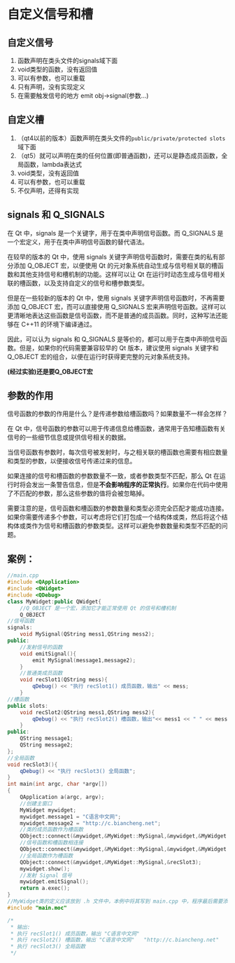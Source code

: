 # 自定义信号和槽


## 自定义信号
1. 函数声明在类头文件的signals域下面
2. void类型的函数，没有返回值
3. 可以有参数，也可以重载
4. 只有声明，没有实现定义
5. 在需要触发信号的地方 emit obj->signal(参数...)

## 自定义槽
1. （qt4以前的版本）函数声明在类头文件的`public/private/protected slots`域下面
2. （qt5）就可以声明在类的任何位置(即普通函数)，还可以是静态成员函数，全局函数，lambda表达式
3. void类型，没有返回值
4. 可以有参数，也可以重载
5. 不仅声明，还得有实现

## signals 和 Q_SIGNALS
在 Qt 中，signals 是一个关键字，用于在类中声明信号函数。而 Q_SIGNALS 是一个宏定义，用于在类中声明信号函数的替代语法。

在较早的版本的 Qt 中，使用 signals 关键字声明信号函数时，需要在类的私有部分添加 Q_OBJECT 宏，以便使用 Qt 的元对象系统自动生成与信号相关联的槽函数和其他支持信号和槽机制的功能。这样可以让 Qt 在运行时动态生成与信号相关联的槽函数，以及支持自定义的信号和槽参数类型。

但是在一些较新的版本的 Qt 中，使用 signals 关键字声明信号函数时，不再需要添加 Q_OBJECT 宏，而可以直接使用 Q_SIGNALS 宏来声明信号函数。这样可以更清晰地表达这些函数是信号函数，而不是普通的成员函数。同时，这种写法还能够在 C++11 的环境下编译通过。

因此，可以认为 signals 和 Q_SIGNALS 是等价的，都可以用于在类中声明信号函数。但是，如果你的代码需要兼容较早的 Qt 版本，建议使用 signals 关键字和 Q_OBJECT 宏的组合，以便在运行时获得更完整的元对象系统支持。

**(经过实验)还是要Q_OBJECT宏**

## 参数的作用

信号函数的参数的作用是什么？是传递参数给槽函数吗？如果数量不一样会怎样？

在 Qt 中，信号函数的参数可以用于传递信息给槽函数，通常用于告知槽函数有关信号的一些细节信息或提供信号相关的数据。

当信号函数有参数时，每次信号被发射时，与之相关联的槽函数也需要有相应数量和类型的参数，以便接收信号传递过来的信息。

如果连接的信号和槽函数的参数数量不一致，或者参数类型不匹配，那么 Qt 在运行时将会发出一条警告信息，但是**不会影响程序的正常执行**。如果你在代码中使用了不匹配的参数，那么这些参数的值将会被忽略掉。

需要注意的是，信号函数和槽函数的参数数量和类型必须完全匹配才能成功连接。如果你需要传递多个参数，可以考虑将它们打包成一个结构体或类，然后将这个结构体或类作为信号和槽函数的参数类型。这样可以避免参数数量和类型不匹配的问题。

## 案例：
```cpp
//main.cpp
#include <QApplication>
#include <QWidget>
#include <QDebug>
class MyWidget:public QWidget{
    //Q_OBJECT 是一个宏，添加它才能正常使用 Qt 的信号和槽机制
    Q_OBJECT
//信号函数
signals:
    void MySignal(QString mess1,QString mess2);
public:
    //发射信号的函数
    void emitSignal(){
        emit MySignal(message1,message2);
    }
    //普通类成员函数
    void recSlot1(QString mess){
        qDebug() << "执行 recSlot1() 成员函数，输出" << mess;
    }
//槽函数
public slots:
    void recSlot2(QString mess1,QString mess2){
        qDebug() << "执行 recSlot2() 槽函数，输出"<< mess1 << " " << mess2;
    }
public:
    QString message1;
    QString message2;
};
//全局函数
void recSlot3(){
    qDebug() << "执行 recSlot3() 全局函数";
}
int main(int argc, char *argv[])
{
    QApplication a(argc, argv);
    //创建主窗口
    MyWidget mywidget;
    mywidget.message1 = "C语言中文网";
    mywidget.message2 = "http://c.biancheng.net";
    //类的成员函数作为槽函数
    QObject::connect(&mywidget,&MyWidget::MySignal,&mywidget,&MyWidget::recSlot1);
    //信号函数和槽函数相连接
    QObject::connect(&mywidget,&MyWidget::MySignal,&mywidget,&MyWidget::recSlot2);
    //全局函数作为槽函数
    QObject::connect(&mywidget,&MyWidget::MySignal,&recSlot3);
    mywidget.show();
    //发射 Signal 信号
    mywidget.emitSignal();
    return a.exec();
}
//MyWidget类的定义应该放到 .h 文件中，本例中将其写到 main.cpp 中，程序最后需要添加 #include "当前源文件名.moc" 语句，否则无法通过编译。
#include "main.moc"

/*
 * 输出:
 * 执行 recSlot1() 成员函数，输出 "C语言中文网"
 * 执行 recSlot2() 槽函数，输出 "C语言中文网"   "http://c.biancheng.net"
 * 执行 recSlot3() 全局函数
 */
```
